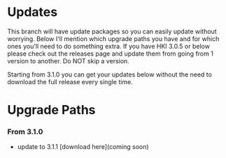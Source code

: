 # Updates

This branch will have update packages so you can easily update without worrying. Below I'll mention which upgrade paths you have and for which ones you'll need to do something extra. If you have HKI 3.0.5 or below please check out the releases page and update them from going from 1 version to another. Do NOT skip a version.

Starting from 3.1.0 you can get your updates below without the need to download the full release every single time.

# Upgrade Paths

### From 3.1.0
- update to 3.1.1 [download here](coming soon)
